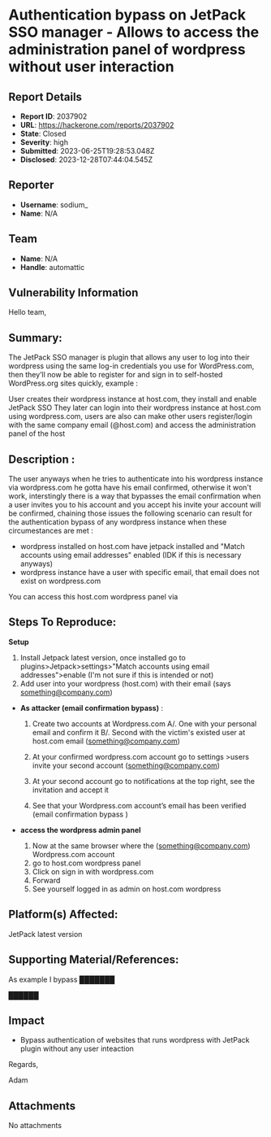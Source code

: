 # Authentication bypass on JetPack SSO manager - Allows to access the administration panel of wordpress without user interaction

## Report Details
- **Report ID**: 2037902
- **URL**: https://hackerone.com/reports/2037902
- **State**: Closed
- **Severity**: high
- **Submitted**: 2023-06-25T19:28:53.048Z
- **Disclosed**: 2023-12-28T07:44:04.545Z

## Reporter
- **Username**: sodium_
- **Name**: N/A

## Team
- **Name**: N/A
- **Handle**: automattic

## Vulnerability Information
Hello team,

## Summary:
The JetPack SSO manager is plugin that allows any user to log into their wordpress using the same log-in credentials you use for WordPress.com, then they’ll now be able to register for and sign in to self-hosted WordPress.org sites quickly, example :

User creates their wordpress instance at host.com, they install and enable  JetPack SSO
They later can login into their wordpress instance at host.com using wordpress.com, users are also can make other users register/login with the same company email (@host.com) and access the administration panel of the host


## Description :
The user anyways when he tries to authenticate into his wordpress instance via wordpress.com he gotta have his email confirmed, otherwise it won't work, interstingly there is a way that bypasses the email confirmation when a user invites you to his account and you accept his invite your account will be confirmed, chaining those issues the following scenario can result for the authentication bypass of any wordpress  instance when these circumestances are met :

* wordpress installed on host.com have jetpack installed and "Match accounts using email addresses" enabled (IDK if this is necessary anyways) 
* wordpress instance have a user with specific email, that email does not exist on wordpress.com

You can access this host.com wordpress panel via

## Steps To Reproduce:
**Setup**

  1. Install Jetpack latest version, once installed go to plugins>Jetpack>settings>"Match accounts using email addresses">enable (I'm not sure if this is intended or not)
  2. Add user into your wordpress (host.com) with their email (says something@company.com)


* **As attacker (email confirmation bypass)** :
  1. Create two accounts at Wordpress.com 
        A/. One with your personal email and confirm it 
        B/.  Second with the victim's existed user at host.com email (something@company.com)

  2. At your confirmed wordpress.com account go to settings >users invite your second account (something@company.com)
  3. At your second account go to notifications at the top right, see the invitation and accept it 
  4. See that your Wordpress.com account’s email has been verified (email confirmation bypass )

* **access the wordpress admin panel**
  1. Now at the same browser where the (something@company.com) Wordpress.com account 
  2. go to host.com wordpress panel 
  3. Click on sign in with wordpress.com
  4. Forward 
  5. See yourself logged in as admin on host.com wordpress

## Platform(s) Affected:
JetPack latest version




## Supporting Material/References:
As example I bypass ███████ 

██████

## Impact

* Bypass authentication of websites that runs wordpress with JetPack plugin without any user inteaction


Regards,

Adam

## Attachments
No attachments
